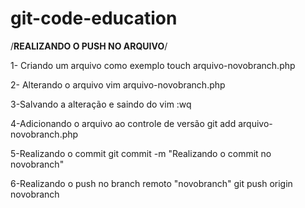 git-code-education
==================

/**REALIZANDO O PUSH NO ARQUIVO**/

1- Criando um arquivo como exemplo
touch arquivo-novobranch.php

2- Alterando o arquivo
vim arquivo-novobranch.php

3-Salvando a alteração e saindo do vim 
:wq

4-Adicionando o arquivo ao controle de versão
git add arquivo-novobranch.php

5-Realizando o commit
git commit -m "Realizando o commit no novobranch"

6-Realizando o push no branch remoto "novobranch"
git push origin novobranch


